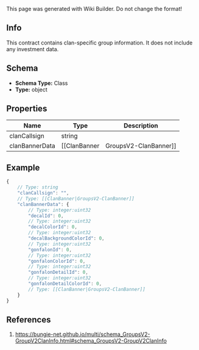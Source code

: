 <span class="wiki-builder">This page was generated with Wiki Builder. Do not change the format!</span>

## Info
This contract contains clan-specific group information. It does not include any investment data.

## Schema
* **Schema Type:** Class
* **Type:** object

## Properties
Name | Type | Description
---- | ---- | -----------
clanCallsign | string | 
clanBannerData | [[ClanBanner|GroupsV2-ClanBanner]] | 

## Example
```javascript
{
    // Type: string
    "clanCallsign": "",
    // Type: [[ClanBanner|GroupsV2-ClanBanner]]
    "clanBannerData": {
        // Type: integer:uint32
        "decalId": 0,
        // Type: integer:uint32
        "decalColorId": 0,
        // Type: integer:uint32
        "decalBackgroundColorId": 0,
        // Type: integer:uint32
        "gonfalonId": 0,
        // Type: integer:uint32
        "gonfalonColorId": 0,
        // Type: integer:uint32
        "gonfalonDetailId": 0,
        // Type: integer:uint32
        "gonfalonDetailColorId": 0,
        // Type: [[ClanBanner|GroupsV2-ClanBanner]]
    }
}

```

## References
1. https://bungie-net.github.io/multi/schema_GroupsV2-GroupV2ClanInfo.html#schema_GroupsV2-GroupV2ClanInfo
